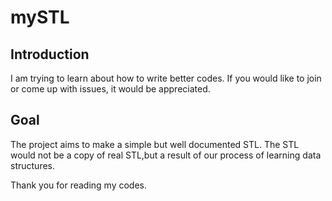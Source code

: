 # mySTL

## Introduction

I am trying to learn about how to write better codes. If you would like to join or come up with issues, it would be appreciated.

## Goal

The project aims to make a simple but well documented STL. The STL would not be a copy of real STL,but a result of our process of learning data structures.


Thank you for reading my codes.
